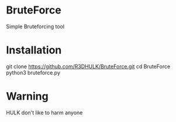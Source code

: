 # BruteForce
Simple Bruteforcing tool

# Installation 
git clone https://github.com/R3DHULK/BruteForce.git
cd BruteForce
python3 bruteforce.py

# Warning
HULK don't like to harm anyone
